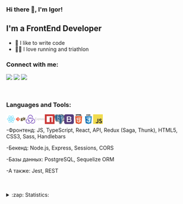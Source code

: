 ### Hi there 👋, I'm Igor!

## I'm a FrontEnd Developer
- 💪 I like to write code
- 🏃🏻 I love running and triathlon


### Connect with me:


<a href="https://t.me/Igor_Gap"><img src="https://w7.pngwing.com/pngs/402/10/png-transparent-telegram-logo-scalable-graphics-icon-logo-blue-angle-triangle.png" width="50px" /></a>
<a href="https://wa.me/79672451516"><img src="https://flyclipart.com/thumbs/whatsapp-share-button-whatsapp-flat-icon-1033370.png" width="50px" /></a>
<a href="mailto:ig.gaponenko@gmail.com"><img src="https://img2.freepng.ru/20180330/exq/kisspng-gmail-computer-icons-email-google-gmail-5abe0b61876325.5365481615224041935546.jpg" width="50px" /></a>


<br />

### Languages and Tools:

<img align="left" alt="React" width="26px" src="https://raw.githubusercontent.com/github/explore/80688e429a7d4ef2fca1e82350fe8e3517d3494d/topics/react/react.png" />
<img align="left" alt="React" width="26px" src="https://raw.githubusercontent.com/github/explore/80688e429a7d4ef2fca1e82350fe8e3517d3494d/topics/git/git.png" />
<img align="left" alt="React" width="26px" src="https://raw.githubusercontent.com/github/explore/80688e429a7d4ef2fca1e82350fe8e3517d3494d/topics/redux/redux.png" />
<img align="left" alt="React" width="26px" src="https://raw.githubusercontent.com/github/explore/80688e429a7d4ef2fca1e82350fe8e3517d3494d/topics/express/express.png" />
<img align="left" alt="React" width="26px" src="https://raw.githubusercontent.com/github/explore/80688e429a7d4ef2fca1e82350fe8e3517d3494d/topics/npm/npm.png" />
<img align="left" alt="React" width="26px" src="https://raw.githubusercontent.com/github/explore/80688e429a7d4ef2fca1e82350fe8e3517d3494d/topics/postgresql/postgresql.png" />
<img align="left" alt="React" width="26px" src="https://raw.githubusercontent.com/github/explore/80688e429a7d4ef2fca1e82350fe8e3517d3494d/topics/bootstrap/bootstrap.png" />
<img align="left" alt="HTML5" width="26px" src="https://raw.githubusercontent.com/github/explore/80688e429a7d4ef2fca1e82350fe8e3517d3494d/topics/html/html.png" />
<img align="left" alt="CSS3" width="26px" src="https://raw.githubusercontent.com/github/explore/80688e429a7d4ef2fca1e82350fe8e3517d3494d/topics/css/css.png" />
<img align="left" alt="JavaScript" width="26px" src="https://raw.githubusercontent.com/github/explore/80688e429a7d4ef2fca1e82350fe8e3517d3494d/topics/javascript/javascript.png" />

<br />
<br />
-Фронтенд: JS, TypeScript, React, API, Redux (Saga, Thunk), HTML5, CSS3, Sass, Handlebars

-Бекенд: Node.js, Express, Sessions, CORS

-Базы данных: PostgreSQL, Sequelize ORM

-A также: Jest, REST



<br />
<br />

<details>
  <summary>:zap: Statistics:</summary>
   <img align="left" alt="codeSTACKr's GitHub Stats" src="https://github-readme-stats.vercel.app/api/top-langs/?username=IgorGap&langs_count=8&layout=compact" />
</details>




